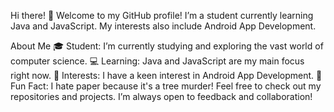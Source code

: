 Hi there! 👋
Welcome to my GitHub profile! I’m a student currently learning Java and JavaScript. My interests also include Android App Development.

About Me
🎓 Student: I’m currently studying and exploring the vast world of computer science.
💻 Learning: Java and JavaScript are my main focus right now.
📱 Interests: I have a keen interest in Android App Development.
🌳 Fun Fact: I hate paper because it's a tree murder!
Feel free to check out my repositories and projects. I’m always open to feedback and collaboration!
